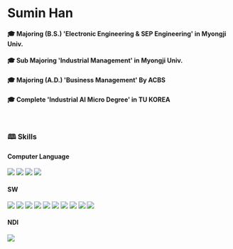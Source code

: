 # Sumin Han
#### &#127891; Majoring (B.S.) 'Electronic Engineering & SEP Engineering' in Myongji Univ.
#### &#127891; Sub Majoring 'Industrial Management' in Myongji Univ.
#### &#127891; Majoring (A.D.) 'Business Management' By ACBS
#### &#127891; Complete 'Industrial AI Micro Degree' in TU KOREA

<br>

### &#128366; Skills
#### Computer Language
<img src="https://img.shields.io/badge/C-A8B9CC?style=flat-square&logo=C&logoColor=000"/>  <img src="https://img.shields.io/badge/python-3776AB?style=flat-square&logo=python&logoColor=white"> <img src="https://img.shields.io/badge/HTML5-E34F26?style=flat-square&logo=html5&logoColor=FFF"/> <img src="https://img.shields.io/badge/css-1572B6?style=flat-square&logo=css3&logoColor=white"> 

#### SW
<img src="https://img.shields.io/badge/excel-217346?style=flat-square&logo=microsoftexcel&logoColor=000"/> <img src="https://img.shields.io/badge/Notion-000000?style=flat-square&logo=Notion&logoColor=white">  <img src="https://img.shields.io/badge/arduino-00878F?style=flat-square&logo=arduino&logoColor=000"/> <img src="https://img.shields.io/badge/Visual Studio-5C2D91?style=flat-square&logo=Visual Studio&logoColor=white"/> <img src="https://img.shields.io/badge/Visual Studio Code-007ACC?style=flat-square&logo=Visual Studio Code&logoColor=white"/> <img src="https://img.shields.io/badge/jupyter-F37626?style=flat-square&logo=jupyter&logoColor=000"/> <img src="https://img.shields.io/badge/GitHub-EAEAEA?style=flat-square&logo=github&logoColor=000"/>  <img src="https://img.shields.io/badge/Mobilgene-2E9AFE?style=flat-square&logo=hyundai&logoColor=000"/> <img src="https://img.shields.io/badge/GT_Works3-Green?style=flat-square&logo=mitsubishi&logoColor=000"/> <img src="https://img.shields.io/badge/GX_Works3-E60012?style=flat-square&logo=mitsubishi&logoColor=000"/> 

#### NDI
<img src="https://img.shields.io/badge/JOAP Analysis-9C4121?style=flat-square&logoColor=000"/>
